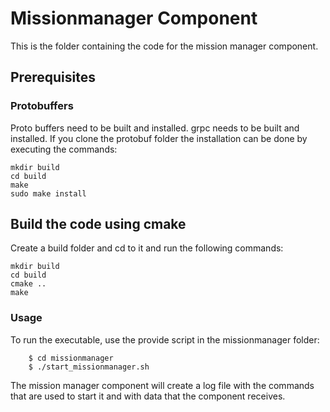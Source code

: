 # Missionmanager Component

This is the folder containing the code for the mission manager component.

## Prerequisites


### Protobuffers
Proto buffers need to be built and installed.
grpc needs to be built and installed.
If you clone the protobuf folder the installation can be done by executing the commands:

````
mkdir build
cd build
make
sudo make install
````


## Build the code using cmake

Create a build folder and cd to it and run the following commands:
````
mkdir build
cd build
cmake ..
make
````

### Usage

To run the executable, use the provide script in the missionmanager folder:

````
    $ cd missionmanager
    $ ./start_missionmanager.sh
````
The mission manager component will create a log file with the commands that are used to start it and with data that the component receives.
